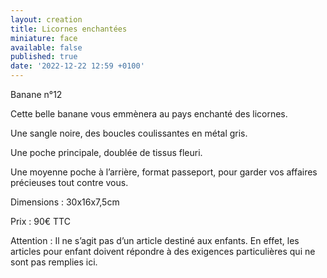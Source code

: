 ```yaml
---
layout: creation
title: Licornes enchantées
miniature: face
available: false
published: true
date: '2022-12-22 12:59 +0100'
---
```


Banane n°12

Cette belle banane vous emmènera au pays enchanté des licornes.

Une sangle noire, des boucles coulissantes en métal gris. 

Une poche principale, doublée de tissus fleuri.

Une moyenne poche à l’arrière, format passeport, pour garder vos affaires précieuses tout contre vous.

Dimensions : 30x16x7,5cm

Prix : 90€ TTC



Attention : Il ne s’agit pas d’un article destiné aux enfants. En effet, les articles pour enfant doivent répondre à des exigences particulières qui ne sont pas remplies ici.

